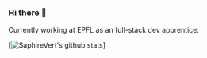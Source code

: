 ### Hi there 👋

Currently working at EPFL as an full-stack dev apprentice.


<!--
**SaphireVert/saphirevert** is a ✨ _special_ ✨ repository because its `README.md` (this file) appears on your GitHub profile.

Here are some ideas to get you started:

- 🔭 I’m currently working on ...
- 🌱 I’m currently learning ...
- 👯 I’m looking to collaborate on ...
- 🤔 I’m looking for help with ...
- 💬 Ask me about ...
- 📫 How to reach me: ...
- 😄 Pronouns: ...
- ⚡ Fun fact: ...
-->

[![SaphireVert's github stats](https://github-readme-stats.vercel.app/api?username=saphirevert)]
          <!--START_SECTION:waka-->

<!--END_SECTION:waka-->
